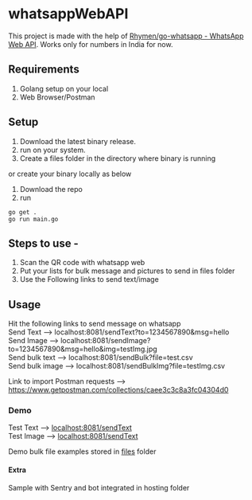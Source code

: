 # whatsappWebAPI

This project is made with the help of [Rhymen/go-whatsapp - WhatsApp Web API](https://github.com/Rhymen/go-whatsapp).
Works only for numbers in India for now.

## Requirements

1. Golang setup on your local
2. Web Browser/Postman

## Setup

1. Download the latest binary release.  
2. run on your system.  
3. Create a files folder in the directory where binary is running

or create your binary locally as below

1. Download the repo
2. run 
```shell
go get .
go run main.go
````

## Steps to use - 

1. Scan the QR code with whatsapp web
2. Put your lists for bulk message and pictures to send in files folder
3. Use the Following links to send text/image

## Usage

Hit the following links to send message on whatsapp  
Send Text --> localhost:8081/sendText?to=1234567890&msg=hello  
Send Image --> localhost:8081/sendImage?to=1234567890&msg=hello&img=testImg.jpg  
Send bulk text --> localhost:8081/sendBulk?file=test.csv  
Send bulk image --> localhost:8081/sendBulkImg?file=testImg.csv  

Link to import Postman requests --> https://www.getpostman.com/collections/caee3c3c8a3fc04304d0

### Demo

Test Text --> [localhost:8081/sendText](localhost:8081/sendText)  
Test Image --> [localhost:8081/sendText](localhost:8081/sendText) 

Demo bulk file examples stored in [files](/files) folder

#### Extra

Sample with Sentry and bot integrated in hosting folder
